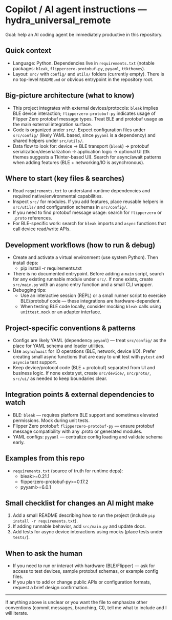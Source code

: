 <!--
Guidance for AI coding agents working on this repository.
Keep it short, actionable, and specific to this codebase.
-->
# Copilot / AI agent instructions — hydra_universal_remote

Goal: help an AI coding agent be immediately productive in this repository.

## Quick context
- Language: Python. Dependencies live in `requirements.txt` (notable packages: `bleak`, `flipperzero-protobuf-py`, `pyyaml`, `ttkthemes`).
- Layout: `src/` with `config/` and `utils/` folders (currently empty). There is no top-level `README.md` or obvious entrypoint in the repository root.

## Big-picture architecture (what to know)
- This project integrates with external devices/protocols: `bleak` implies BLE device interaction; `flipperzero-protobuf-py` indicates usage of Flipper Zero protobuf message types. Treat BLE and protobuf usage as the main external integration surface.
- Code is organized under `src/`. Expect configuration files under `src/config/` (likely YAML based, since `pyyaml` is a dependency) and shared helpers under `src/utils/`.
- Data flow to look for: device -> BLE transport (`bleak`) -> protobuf serialization/deserialization -> application logic -> optional UI (ttk themes suggests a Tkinter-based UI). Search for async/await patterns when adding features (BLE + networking/IO is asynchronous).

## Where to start (key files & searches)
- Read `requirements.txt` to understand runtime dependencies and required native/environmental capabilities.
- Inspect `src/` for modules. If you add features, place reusable helpers in `src/utils/` and configuration schemas in `src/config/`.
- If you need to find protobuf message usage: search for `flipperzero` or `.proto` references.
- For BLE-specific work: search for `bleak` imports and `async` functions that call device read/write APIs.

## Development workflows (how to run & debug)
- Create and activate a virtual environment (use system Python). Then install deps:
  - pip install -r requirements.txt
- There is no documented entrypoint. Before adding a `main` script, search for any existing runnable module under `src/`. If none exists, create `src/main.py` with an async entry function and a small CLI wrapper.
- Debugging tips:
  - Use an interactive session (REPL) or a small runner script to exercise BLE/protobuf code — these integrations are hardware-dependent.
  - When testing BLE code locally, consider mocking `bleak` calls using `unittest.mock` or an adapter interface.

## Project-specific conventions & patterns
- Configs are likely YAML (dependency `pyyaml`) — treat `src/config/` as the place for YAML schema and loader utilities.
- Use `async`/`await` for IO operations (BLE, network, device I/O). Prefer creating small async functions that are easy to unit test with `pytest` and `asyncio` test support.
- Keep device/protocol code (BLE + protobuf) separated from UI and business logic. If none exists yet, create `src/device/`, `src/proto/`, `src/ui/` as needed to keep boundaries clear.

## Integration points & external dependencies to watch
- BLE: `bleak` — requires platform BLE support and sometimes elevated permissions. Mock during unit tests.
- Flipper Zero protobuf: `flipperzero-protobuf-py` — ensure protobuf message compatibility with any .proto or generated modules.
- YAML configs: `pyyaml` — centralize config loading and validate schema early.

## Examples from this repo
- `requirements.txt` (source of truth for runtime deps):
  - bleak>=0.21.1
  - flipperzero-protobuf-py>=0.17.2
  - pyyaml>=6.0.1

## Small checklist for changes an AI might make
1. Add a small README describing how to run the project (include `pip install -r requirements.txt`).
2. If adding runnable behavior, add `src/main.py` and update docs.
3. Add tests for async device interactions using mocks (place tests under `tests/`).

## When to ask the human
- If you need to run or interact with hardware (BLE/Flipper) — ask for access to test devices, sample protobuf schemas, or example config files.
- If you plan to add or change public APIs or configuration formats, request a brief design confirmation.

---
If anything above is unclear or you want the file to emphasize other conventions (commit messages, branching, CI), tell me what to include and I will iterate.
